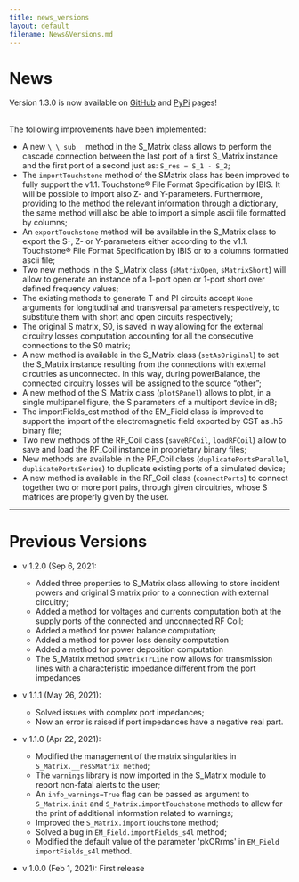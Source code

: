 ```yaml
---
title: news_versions
layout: default
filename: News&Versions.md
--- 
```


# News
Version 1.3.0 is now available on [GitHub](https://github.com/umbertozanovello/CoSimPy/tree/main) and [PyPi](https://pypi.org/project/cosimpy/) pages!<br><br>

The following improvements have been implemented:

- A new `\_\_sub__` method in the S_Matrix class allows to perform the cascade connection between the last port of a first S_Matrix instance and the first port of a second just as: `S_res = S_1 - S_2`;
- The `importTouchstone` method of the SMatrix class has been improved to fully support the v1.1. Touchstone® File Format Specification by IBIS. It will be possible to import also Z- and Y-parameters.  Furthermore, providing to the method the relevant information through a dictionary, the same method will also be able to import a simple ascii file formatted by columns;
- An `exportTouchstone` method will be available in the S_Matrix class to export the S-, Z- or Y-parameters either according to the v1.1. Touchstone® File Format Specification by IBIS or to a columns formatted ascii file;
- Two new methods in the S_Matrix class (`sMatrixOpen`, `sMatrixShort`) will allow to generate an instance of a 1-port open or 1-port short over defined frequency values;
- The existing methods to generate T and PI circuits accept `None` arguments for longitudinal and transversal parameters respectively, to substitute them with short and open circuits respectively;
- The original S matrix, S0, is saved in way allowing for the external circuitry losses computation accounting for all the consecutive connections to the S0 matrix;
- A new method is available in the S_Matrix class (`setAsOriginal`) to set the S_Matrix instance resulting from the connections with external circutries as unconnected. In this way, during powerBalance, the connected circuitry losses will be assigned to the source “other”;
- A new method of the S_Matrix class (`plotSPanel`) allows to plot, in a single multipanel figure, the S parameters of a multiport device in dB;
- The importFields_cst method of the EM_Field class is improved to support the import of the electromagnetic field exported by CST as .h5 binary file;
- Two new methods of the RF_Coil class (`saveRFCoil`, `loadRFCoil`) allow to save and load the RF_Coil instance in proprietary binary files;
- New methods are available in the RF_Coil class (`duplicatePortsParallel`, `duplicatePortsSeries`) to duplicate existing ports of a simulated device;
- A new method is available in the RF_Coil class (`connectPorts`) to connect together two or more port pairs, through given circuitries, whose S matrices are properly given by the user.

---

# Previous Versions

- v 1.2.0 (Sep 6, 2021:
  * Added three properties to S_Matrix class allowing to store incident powers and original S matrix prior to a connection with external circuitry;
  * Added a method for voltages and currents computation both at the supply ports of the connected and unconnected RF Coil;
  * Added a method for power balance computation;
  * Added a method for power loss density computation
  * Added a method for power deposition computation
  * The S_Matrix method `sMatrixTrLine` now allows for transmission lines with a characteristic impedance different from the port impedances

- v 1.1.1 (May 26, 2021):
  * Solved issues with complex port impedances;
  * Now an error is raised if port impedances have a negative real part.
  
- v 1.1.0 (Apr 22, 2021):
  * Modified the management of the matrix singularities in `S_Matrix.__resSMatrix method`;
  * The `warnings` library is now imported in the S_Matrix module to report non-fatal alerts to the user;
  * An `info_warnings=True` flag can be passed as argument to `S_Matrix.init` and `S_Matrix.importTouchstone` methods to allow for the print of additional information related to warnings;
  * Improved the `S_Matrix.importTouchstone` method;
  * Solved a bug in `EM_Field.importFields_s4l` method;
  * Modified the default value of the parameter 'pkORrms' in `EM_Field importFields_s4l` method.

- v 1.0.0 (Feb 1, 2021): First release
